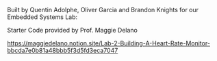 Built by Quentin Adolphe, Oliver Garcia and Brandon Knights for our Embedded Systems Lab:

Starter Code provided by Prof. Maggie Delano

https://maggiedelano.notion.site/Lab-2-Building-A-Heart-Rate-Monitor-bbcda7e0b81a48bbb5f3d5fd3eca7047

